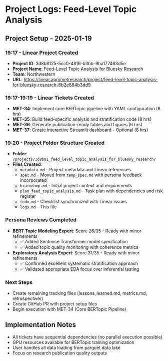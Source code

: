 # Project Logs: Feed-Level Topic Analysis

## Project Setup - 2025-01-19

### 19:17 - Linear Project Created
- **Project ID**: 3d8b8125-5cc0-4816-b3bb-9ba177463d5e
- **Project Name**: Feed-Level Topic Analysis for Bluesky Research
- **Team**: Northwestern
- **URL**: https://linear.app/metresearch/project/feed-level-topic-analysis-for-bluesky-research-6b2e884b3dd9

### 19:17-19:19 - Linear Tickets Created
- **MET-34**: Implement core BERTopic pipeline with YAML configuration (6 hrs)
- **MET-35**: Build feed-specific analysis and stratification code (8 hrs)
- **MET-36**: Generate publication-ready tables and figures (6 hrs)  
- **MET-37**: Create interactive Streamlit dashboard - Optional (8 hrs)

### 19:20 - Project Folder Structure Created
- **Folder**: `/projects/3d8b81_feed_level_topic_analysis_for_bluesky_research/`
- **Files Created**:
  - `metadata.md` - Project metadata and Linear references
  - `spec.md` - Moved from `temp_spec.md` with persona feedback incorporated
  - `braindump.md` - Initial project context and requirements
  - `plan_feed_topic_analysis.md` - Task plan with dependencies and risk register
  - `todo.md` - Checklist synchronized with Linear issues
  - `logs.md` - This file

### Persona Reviews Completed
- **BERT Topic Modeling Expert**: Score 26/35 - Ready with minor refinements
  - ✅ Added Sentence Transformer model specification
  - ✅ Added topic quality monitoring with coherence metrics
- **Exploratory Analysis Expert**: Score 31/35 - Ready with minor refinements
  - ✅ Confirmed excellent systematic stratification approach
  - ✅ Validated appropriate EDA focus over inferential testing

### Next Steps
- Create remaining tracking files (lessons_learned.md, metrics.md, retrospective/)
- Create GitHub PR with project setup files
- Begin execution with MET-34 (Core BERTopic Pipeline)

## Implementation Notes
- All tickets have sequential dependencies (no parallel execution possible)
- GPU resources available for BERTopic training optimization
- User handles all data loading from parquet data lake
- Focus on research publication quality outputs
